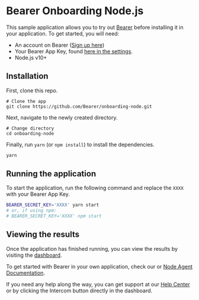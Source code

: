 # Bearer Onboarding Node.js

This sample application allows you to try out [Bearer](https://bearer.sh) before installing it in your application. To get started, you will need:

- An account on Bearer ([Sign up here](http://app.bearer.sh/signup))
- Your Bearer App Key, found [here in the settings](https://app.bearer.sh/settings/general).
- Node.js v10+

## Installation

First, clone this repo.

```shell
# Clone the app
git clone https://github.com/Bearer/onboarding-node.git
```

Next, navigate to the newly created directory.

```shell
# Change directory
cd onboarding-node
```

Finally, run `yarn` (or `npm install`) to install the dependencies.

```bash
yarn
```

## Running the application

To start the application, run the following command and replace the `XXXX` with your Bearer App Key.

```bash
BEARER_SECRET_KEY='XXXX' yarn start
# or, if using npm:
# BEARER_SECRET_KEY='XXXX' npm start
```

## Viewing the results

Once the application has finished running, you can view the results by visiting the [dashboard](https://app.bearer.sh).

To get started with Bearer in your own application, check our or [Node Agent Documentation](https://node.docs.bearer.sh/).

If you need any help along the way, you can get support at our [Help Center](https://support.bearer.sh) or by clicking the Intercom button directly in the dashboard.
